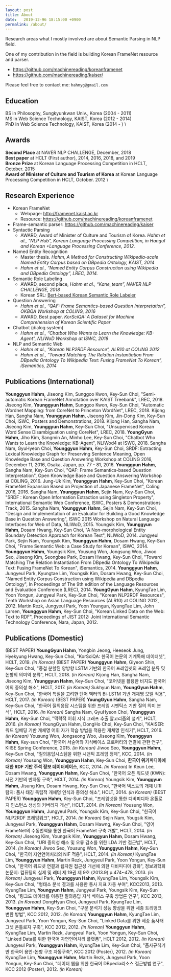 ```yaml
---
layout: post
title: About
date:   2019-12-96 18:15:00 +0900
permalink: /about/
---
```


Research areas what I mostly involved are about Semantic Parsing in NLP field. 

One of my contribution in the field is building Korean FrameNet resource and parser.
- https://github.com/machinereading/koreanframenet
- https://github.com/machinereading/kaiser/

Please feel free to contact me: `hahmyg@gmail.com`

## Education
BS in Philosophy, Sungkyunkwan Univ., Korea (2004 - 2011) \
MS in Web Science Technology, KAIST, Korea (2012 - 2014) \
PhD in Web Science Technology, KAIST, Korea (2014 - ) \

## Awards
**Second Place** at NAVER NLP CHALLENGE, December, 2018 \
**Best paper** at HCLT (First author), 2014, 2016, 2018, and 2019 \
**Bronze Prize** at Korean Language Processing Competition in HCLT, October. 2015 \
**Award of Minister of Culture and Tourism of Korea** at Korean Language Processing Competition in HCLT, October. 2012 \

## Research Experience
- Korean FrameNet
  - Webpage: http://framenet.kaist.ac.kr
  - Resource: https://github.com/machinereading/koreanframenet
- Frame-semantic parser: https://github.com/machinereading/kaiser
- Syntactic Parsing
  - AWARD, Award of Minister of Culture and Tourism of Korea. *Hahm et al., "NLP Hub", Korean Language Processing Competition, in Hangul and Korean +Language Processing Conference, 2012.* 
- Named Entity Recognition
  - Master thesis. *Hahm, A Method for Constructing Wikipedia-scale Named Entity Corpus based on DBpedia Ontology, KAIST, 2014*
  - *Hahm et al., “Named Entity Corpus Construction using Wikipedia and DBpedia Ontology”, LREC, 2014.*
- Semantic Role Labeling
  - AWARD, second place, *Hahm et al., “Kane_team”, NAVER NLP CHALLENGE, 2018*
  - Korean SRL: [Bert-based Korean Semantic Role Labeler](https://github.com/machinereading/BERT_for_Korean_SRL)
- Question Answering
  - *Hahm et al., “QAF: Frame Semantics-based Question Interpretation”, OKBQA Workshop at COLING, 2016*
  - AWARD, Best paper. *KorSciQA: A Dataset for Machine Comprehension of Korean Scientific Paper*
- Chatbot (dialog system)
  - *Hahm et al., “Chatbot Who Wants to Learn the Knowledge: KB-Agent”, NLIWoD Workshop at ISWC, 2018*
- NLP and Semantic Web
  - *Hahm et al., “Korean NLP2RDF Resource”, ALR10 at COLING 2012*
  - *Hahm et al., “Toward Matching The Relation Instantiation From DBpedia Ontology To Wikipedia Text: Fusing FrameNet To Korean”, iSemantics, 2014*
  
  
## Publications (International)
**Younggyun Hahm**, Jiseong Kim, Sunggoo Kwon, Key-Sun Choi, "Semi-automatic Korean FrameNet Annotation over KAIST Treebank", LREC, 2018.
Jiseong Kim, **Younggyun Hahm**, Sunggoo Kwon, Key-Sun Choi, "Automatic Wordnet Mapping: from CoreNet to Princeton WordNet", LREC, 2018.
Kijong Han, Sangha Nam, **Younggyun Hahm**, Jiseong Kim, Jin-Dong Kim, Key-Sun Choi, ISWC, Posters and Demonstrations, 2018.
Kijong Han, Sangha Nam, Jiseong Kim, **Younggyun Hahm**, Key-Sun Choi, "Unsupervised Korean Word Sense Disambiguation using CoreNet", LREC, 2018.
**YoungGyun Hahm**, Jiho Kim, Sangmin An, Minho Lee, Key-Sun Choi, "Chatbot Who Wants to Learn the Knowledge: KB-Agent", NLIWod4 at ISWC, 2018.
Sangha Nam, GyuHyeon Choi, **Younggyun Hahm**, Key-Sun Choi, SRDF: Extracting Lexical Knowledge Graph for Preserving Sentence Meaning, Open Knowledge Base and Question Answering Workshop at COLING 2016, December 11, 2016, Osaka, Japan, pp. 77 - 81, 2016.
**Younggyun Hahm**, Sangha Nam, Key-Sun Choi, "QAF: Frame Semantics-based Question Interpretation", Open Knowledge Base and Question Answering Workshop at COLING, 2016.
Jung-Uk Kim, **Younggyun Hahm**, Key-Sun Choi, "Korean FrameNet Expansion Based on Projection of Japanese FrameNet", Coling 2016, 2016.
Sangha Nam, **Younggyun Hahm**, Sejin Nam, Key-Sun Choi, "SRDF : Korean Open Information Extraction using Singleton Property", International Semantic Web Conference, ISWC, Posters & Demonstrations Track, 2015.
Sangha Nam, **Younggyun Hahm**, Sejin Nam, Key-Sun Choi, "Design and Implementation of an Evaluator for Building a Good Knowledge Base in Question Answering", ISWC 2015 Workshop on Natural Language Interfaces for Web of Data, NLIWoD, 2015.
Youngsik Kim, **Younggyun Hahm**, Dosam Hwang, Key-Sun Choi, "A Non-morphological Entity Boundary Detection Approach for Korean Text", NLIWoD, 2014.
Jungyeul Park, Sejin Nam, Youngsik Kim, **Younggyun Hahm**, Dosam Hwang, Key-Sun Choi, "Frame Semantic Web: a Case Study for Korean", ISWC, 2014.
**Younggyun Hahm**, Youngsik Kim, Yousung Won, Jongsung Woo, Jiwoo Seo, Jiseong Kim, Seongbae Park, Dosam Hwang, Key-Sun Choi, "Toward Matching The Relation Instantiation From DBpedia Ontology To Wikipedia Text: Fusing FrameNet To Korean", iSemantics, 2014.
**Younggyun Hahm**, Jungyeul Park, Kyungtae Lim, Youngsik Kim, Dosam Hwang, Key-Sun Choi, "Named Entity Corpus Construction using Wikipedia and DBpedia Ontology", In Proceedings of The 9th edition of the Language Resources and Evaluation Conference (LREC), 2014.
**YoungGyun Hahm**, KyungTae Lim, Yoon Yongun, Jungyeul Park, Key-Sun Choi, "Korean NLP2RDF Resources", Tenth Workshop on Asian Language Resources (ALR10) at COLING 2012, 2012.
Martin Rezk, Jungyeul Park, Yoon Youngun, KyungTae Lim, John Larsen, **Younggyun Hahm**, Key-Sun Choi, "Korean Linked Data on the Web: Text to RDF", Proceedings of JIST 2012: Joint International Semantic Technology Conference, Nara, Japan, 2012.

## Publications (Domestic)
(BEST PAPER) **YoungGyun Hahm**, Yongbin Jeong, Heeseok Jung, Hyekyung Hwang, Key-Sun Choi, "KorSciQA: 한국어 논문의 기계독해 데이터셋", HCLT, 2019. *(in Korean)*
(BEST PAPER) **Younggyun Hahm**, Giyeon Shin, Key-Sun Choi, "중첩 분할된 양방향 LSTM 기반의 한국어 프레임넷의 프레임 분류 및 논항의 의미역 분류", HCLT, 2018. *(in Korean)*
Kijong Han, Sangha Nam, Jiseong Kim, **Younggyun Hahm**, Key-Sun Choi, "코어넷을 활용한 비지도 한국어 어의 중의성 해소", HCLT, 2017. *(in Korean)*
Sukhyun Nam, **YoungGyun Hahm**, Key-Sun Choi, "한국어 특질을 고려한 단어 벡터의 Bi-LSTM 기반 개체명 모델 적용", HCLT, 2017. *(in Korean)*
(BEST PAPER) **YoungGyun Hahm**, Sangha Nam, Key-Sun Choi, "한국어 질의응답 시스템을 위한 프레임 시멘틱스 기반 질의 의미 분석", HCLT, 2016. *(in Korean)*
Sangha Nam, GyuHyeon Choi, **Younggyun Hahm**, Key-Sun Choi, "맥락적 어휘 지식 그래프 추출 알고리즘의 설계", HCLT, 2016. *(in Korean)*
YoungGyun Hahm, DongHo Choi, Key-Sun Choi, "KAISER: 워드 임베딩 기반 개체명 어휘 자가 학습 방법을 적용한 개체명 인식기", HCLT, 2016. *(in Korean)*
Yousung Won, Jongseong Woo, Jiseong Kim, **Younggyun Hahm**, Key-sun Choi, "한국어 서술어와 지식베이스 프로퍼티의 연결에 관한 연구", KIISE Spring Conference, 2015. *(in Korean)*
Jiwoo Seo, **Younggyun Hahm**, Key-Sun Choi, "질의응답시스템을 위한 시맨틱 프레임 정제", KCC, 2014. *(in Korean)*
Yousung Won, **Younggyun Hahm**, Key-Sun Choi, **한국어 위키피디아에 대한 RDF 기반 주석 정보 데이터베이스**, KCC, 2014. *(in Korean)*
In Keun Lee, Dosam Hwang, **Younggyun Hahm**, Key-Sun Choi, "한국어 오픈 워드넷 (KWN): 사전 기반의 반자동 구축", HCLT, 2014. *(in Korean)*
Youngsik Kim, **Younggyun Hahm**, Jisung Kim, Dosam Hwang, Key-Sun Choi, "한국어 텍스트의 개체 URI 탐지: 품사 태깅 독립적 개체명 인식과 중의성 해소", HCLT, 2014. *(in Korean)*
(BEST PAPER) **Younggyun Hahm**, Key-Sun Choi, "프레임넷을 통한 디비피디아 온톨로지 인스턴스 생성의 커버리지 개선", HCLT, 2014. *(in Korean)*
Yousung Won, **Younggyun Hahm**, Jungyeul Park, Youngsik Kim, Key-Sun Choi, "한국어 NLP2RDF 프레임워크", HCLT, 2014. *(in Korean)*
Sejin Nam, Yougsik Kim, Jungyeul Park, **Younggyun Hahm**, Dosam Hawng, Key-Sun Choi, "영어 FrameNet의 수동번역을 통한 한국어 FrameNet 구축 개발", HCLT, 2014. *(in Korean)*
Jiseong Kim, Youngsik Kim, **Younggyun Hahm**, Dosam Hwang, Key-Sun Choi, "URI 중의성 해소 및 오류 감소를 위한 LDA 기반 접근법", HCLT, 2014. *(in Korean)*
Jiwoo Seo, Yousung Won, **Younggyun Hahm**, Key-Sun Choi, "한국어 자연언어처리의 NIF 적용", HCLT, 2014. *(in Korean)*
KyungTae Lim, **Younggyun Hahm**, Martin Rezk, Jungyeul Park, Yoon Yongun, Key-Sun Choi, "한국어 워드넷 연결과 웹자원 접근성 개선에 의한 디비피디아 강화", 정보과학회논문지: 컴퓨팅의 실제 및 레터 제 19권 제 9호 (2013.9) p.474~478, 2013. *(in Korean)*
Jungyeul Park, **Younggyun Hahm**, KyungTae Lim, Youngsik Kim, Key-Sun Choi, "형태소 분석 결과를 사용한 통사 지표 자동 부여", KCC2013, 2013.
KyungTae Lim, **Youngyun Hahm**, Jungyeul Park, Youngsik Kim, Key-Sun Choi, "링크드 데이터를 이용한 질의응답 지식 베이스 구축 방법론 연구", KCC 2013, 2013. *(in Korean)*
DongHyun Choi, Jungyeul Park, KyungTae Lim, **Younggyun Hahm**, Key-Sun Choi, "구문 분석기 성능 향상을 위한 세종 트리뱅크 변환 방법", KCC 2012, 2012. *(in Korean)*
**Younggyun Hahm**, KyungTae Lim, Jungyeul Park, Yoon Yongun, Key-Sun Choi, "Linked Data를 위한 세종 품사태그셋 온톨로지 구축", KCC 2012, 2012. *(in Korean)*
**Younggyun Hahm**, KyungTae Lim, Martin Rezk, Jungyeul Park, Yoon Yongun, Key-Sun Choi, "Linked Data를 위한 한국어 자연언어처리 플랫폼", HCLT 2012, 2012. *(in Korean)*
Jungyeul Park, **Younggyun Hahm**, KyungTae Lim, Key-Sun Choi, "품사규칙기반 한국어 용언-논항 구조 자동구축", KCC 2012 (Poster), 2012. *(in Korean)*
KyungTae Lim, **Younggyun Hahm**, Martin Rezk, Jungyeul Park, Yoon Yongun, Key-Sun Choi, "데이터 웹을 위한 한국어 DBpedia리소스 접근방법 연구", KCC 2012 (Poster), 2012. *(in Korean)*
